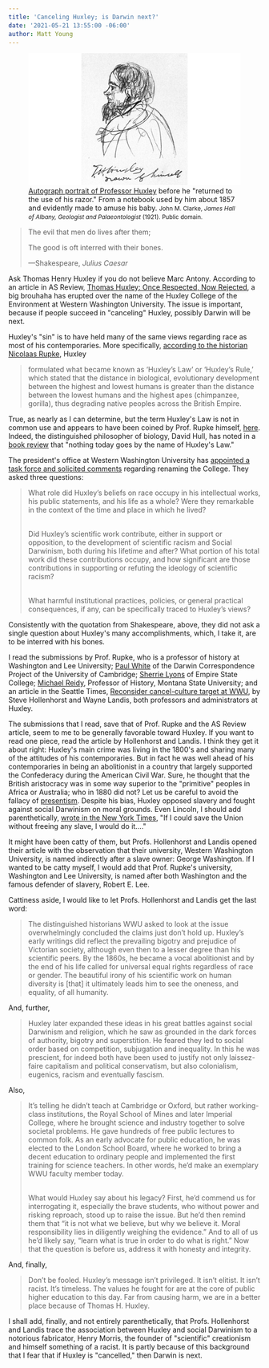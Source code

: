 ```yaml
---
title: 'Canceling Huxley; is Darwin next?'
date: '2021-05-21 13:55:00 -06:00'
author: Matt Young
---
```


<figure>
<img src="/uploads/2021/Huxley.jpg" alt="Huxley"/>
<figcaption> <a href="https://commons.wikimedia.org/wiki/File:Thomas_Henry_Huxley_self_portrait,_ca._1857.jpg ">Autograph portrait of Professor Huxley</a> before he "returned to the use of his razor." From a notebook used by him about 1857 and evidently made to amuse his baby. <small>John M. Clarke, <i>James Hall of Albany, Geologist and Palaeontologist</i> (1921). Public domain.</small>
</figcaption>
</figure>


<blockquote>The evil that men do lives after them;
  
The good is oft interred with their bones.

&mdash;Shakespeare, <i>Julius Caesar</i> </blockquote>


Ask Thomas Henry Huxley if you do not believe Marc Antony. According to an article in AS Review, <a href="https://asreview.org/2021/01/22/thomas-huxley-once-respected-now-rejected/">Thomas Huxley: Once Respected, Now Rejected</a>, a big brouhaha has erupted over the name of the Huxley College of the Environment at Western Washington University. The issue is important, because if people succeed in "canceling" Huxley, possibly Darwin will be next.

Huxley's "sin" is to have held many of the same views regarding race as most of his contemporaries. More specifically, <a href="https://president.wwu.edu/files/2021-04/Rupke%20Huxley%20Legacy.pdf">according to the historian Nicolaas Rupke</a>, Huxley

<blockquote>formulated what became known as ‘Huxley’s Law’ or ‘Huxley’s Rule,’ which stated that the distance in biological, evolutionary development between the highest and lowest humans is greater than the distance between the lowest humans and the highest apes (chimpanzee, gorilla), thus degrading native peoples across the British Empire.</blockquote>

True, as nearly as I can determine, but the term Huxley's Law is not in common use and appears to have been coined by Prof. Rupke himself, <a href="https://president.wwu.edu/files/2021-04/Rupke%20-%20Huxley%27s%20Rule.pdf">here</a>. Indeed, the distinguished philosopher of biology, David Hull, has noted in a <a href="https://www.jstor.org/stable/3827456">book review</a> that "nothing today goes by the name of Huxley's Law."

<!--more-->

The president's office at Western Washington University has <a href="https://president.wwu.edu/research-and-resources">appointed a task force and solicited comments</a> regarding renaming the College. They asked three questions:

<blockquote> What role did Huxley’s beliefs on race occupy in his intellectual works, his public statements, and his life as a whole? Were they remarkable in the context of the time and place in which he lived? 

<br/>Did Huxley’s scientific work contribute, either in support or opposition, to the development of scientific racism and Social Darwinism, both during his lifetime and after? What portion of his total work did these contributions occupy, and how significant are those contributions in supporting or refuting the ideology of scientific racism?

<br/>What harmful institutional practices, policies, or general practical consequences, if any, can be specifically traced to Huxley’s views? </blockquote>

Consistently with the quotation from Shakespeare, above, they did not ask a single question about Huxley's many accomplishments, which, I take it, are to be interred with his bones.

I read the submissions by Prof. Rupke, who is a professor of history at Washington and Lee University; <a href="https://president.wwu.edu/files/2021-04/PS%20White%20Huxley%20Legacy.pdf">Paul White</a> of the Darwin Correspondence Project of the University of Cambridge; <a href="https://president.wwu.edu/files/2021-04/Lyons%20Huxley%20Legacy.pdf">Sherrie Lyons</a> of Empire State College; <a href="https://president.wwu.edu/files/2021-04/Reidy%20Huxley%20Legacy.pdf">Michael Reidy</a>, Professor of History, Montana State University; and an article in the Seattle Times, <a href="https://www.seattletimes.com/opinion/reconsider-cancel-culture-target-at-wwu/">Reconsider cancel-culture target at WWU</a>, by Steve Hollenhorst and Wayne Landis, both professors and administrators at Huxley. 

The submissions that I read, save that of Prof. Rupke and the AS Review article, seem to me to be generally favorable toward Huxley. If you want to read one piece, read the article by Hollenhorst and Landis. I think they get it about right: Huxley's main crime was living in the 1800's and sharing many of the attitudes of his contemporaries. But in fact he was well ahead of his contemporaries in being an abolitionist in a country that largely supported the Confederacy during the American Civil War. Sure, he thought that the British aristocracy was in some way superior to the "primitive" peoples in Africa or Australia; who in 1880 did not? Let us be careful to avoid the fallacy of <a href="https://en.wikipedia.org/wiki/Presentism_(literary_and_historical_analysis)">presentism</a>. Despite his bias, Huxley opposed slavery and fought against social Darwinism on moral grounds. Even Lincoln, I should add parenthetically, <a href="https://www.nytimes.com/1862/08/24/archives/a-letter-from-president-lincoln-reply-to-horace-greeley-slavery-and.html">wrote in the New York Times</a>, "If I could save the Union without freeing any slave, I would do it…."

It might have been catty of them, but Profs. Hollenhorst and Landis opened their article with the observation that their university, Western Washington University, is named indirectly after a slave owner: George Washington. If I wanted to be catty myself, I would add that Prof. Rupke's university, Washington and Lee University, is named after both Washington and the famous defender of slavery, Robert E. Lee.

Cattiness aside, I would like to let Profs. Hollenhorst and Landis get the last word:

<blockquote>The distinguished historians WWU asked to look at the issue overwhelmingly concluded the claims just don’t hold up. Huxley’s early writings did reflect the prevailing bigotry and prejudice of Victorian society, although even then to a lesser degree than his scientific peers. By the 1860s, he became a vocal abolitionist and by the end of his life called for universal equal rights regardless of race or gender. The beautiful irony of his scientific work on human diversity is [that] it ultimately leads him to see the oneness, and equality, of all humanity. </blockquote>

And, further,

<blockquote>Huxley later expanded these ideas in his great battles against social Darwinism and religion, which he saw as grounded in the dark forces of authority, bigotry and superstition. He feared they led to social order based on competition, subjugation and inequality. In this he was prescient, for indeed both have been used to justify not only laissez-faire capitalism and political conservatism, but also colonialism, eugenics, racism and eventually fascism. </blockquote>

Also,

<blockquote>It’s telling he didn’t teach at Cambridge or Oxford, but rather working-class institutions, the Royal School of Mines and later Imperial College, where he brought science and industry together to solve societal problems. He gave hundreds of free public lectures to common folk. As an early advocate for public education, he was elected to the London School Board, where he worked to bring a decent education to ordinary people and implemented the first training for science teachers. In other words, he’d make an exemplary WWU faculty member today.<br/><br/>

What would Huxley say about his legacy? First, he’d commend us for interrogating it, especially the brave students, who without power and risking reproach, stood up to raise the issue. But he’d then remind them that “it is not what we believe, but why we believe it. Moral responsibility lies in diligently weighing the evidence.” And to all of us he’d likely say, “learn what is true in order to do what is right.” Now that the question is before us, address it with honesty and integrity. </blockquote>

And, finally,

<blockquote>Don’t be fooled. Huxley’s message isn’t privileged. It isn’t elitist. It isn’t racist. It’s timeless. The values he fought for are at the core of public higher education to this day. Far from causing harm, we are in a better place because of Thomas H. Huxley. </blockquote>

I shall add, finally, and not entirely parenthetically, that Profs. Hollenhorst and Landis trace the association between Huxley and social Darwinism to a notorious fabricator, Henry Morris, the founder of "scientific" creationism and himself something of a racist. It is partly because of this background that I fear that if Huxley is "cancelled," then Darwin is next.
